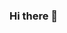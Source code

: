 ### Hi there 👋

<!--
**bijoyvbabu123/bijoyvbabu123** is a ✨ _special_ ✨ repository because its `README.md` (this file) appears on your GitHub profile.

![Django](https://img.shields.io/static/v1?label=&message=Django&color=195e41&logo=django&labelColor=195e41&style=for-the-badge)    this is the logo for django

Here are some ideas to get you started:

- 🔭 I’m currently working on ...
- 🌱 I’m currently learning ...
- 👯 I’m looking to collaborate on ...
- 🤔 I’m looking for help with ...
- 💬 Ask me about ...
- 📫 How to reach me: ...
- 😄 Pronouns: ...
- ⚡ Fun fact: ...
-->
